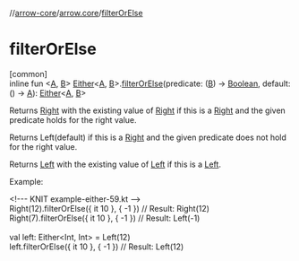 //[arrow-core](../../index.md)/[arrow.core](index.md)/[filterOrElse](filter-or-else.md)

# filterOrElse

[common]\
inline fun &lt;[A](filter-or-else.md), [B](filter-or-else.md)&gt; [Either](-either/index.md)&lt;[A](filter-or-else.md), [B](filter-or-else.md)&gt;.[filterOrElse](filter-or-else.md)(predicate: ([B](filter-or-else.md)) -&gt; [Boolean](https://kotlinlang.org/api/latest/jvm/stdlib/kotlin/-boolean/index.html), default: () -&gt; [A](filter-or-else.md)): [Either](-either/index.md)&lt;[A](filter-or-else.md), [B](filter-or-else.md)&gt;

Returns [Right](-either/-right/index.md) with the existing value of [Right](-either/-right/index.md) if this is a [Right](-either/-right/index.md) and the given predicate holds for the right value.<br>

Returns Left(default) if this is a [Right](-either/-right/index.md) and the given predicate does not hold for the right value.<br>

Returns [Left](-either/-left/index.md) with the existing value of [Left](-either/-left/index.md) if this is a [Left](-either/-left/index.md).<br>

Example:

&lt;!--- KNIT example-either-59.kt --&gt;\
Right(12).filterOrElse({ it 10 }, { -1 }) // Result: Right(12)\
Right(7).filterOrElse({ it 10 }, { -1 })  // Result: Left(-1)\
\
val left: Either&lt;Int, Int&gt; = Left(12)\
left.filterOrElse({ it 10 }, { -1 })      // Result: Left(12)<!--- KNIT example-either-60.kt -->
